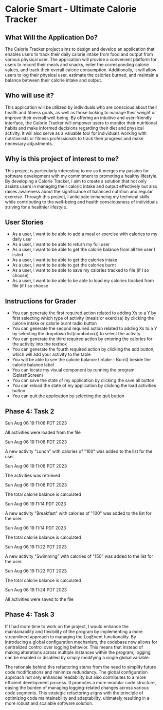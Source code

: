 # Calorie Smart - Ultimate Calorie Tracker

## What Will the Application Do?
The Calorie Tracker project aims to design and develop an application that enables users to track their daily calorie 
intake from food and output from various physical user. The application will provide a convenient platform for
users to record their meals and snacks, enter the corresponding calorie values, and track their overall calorie 
consumption. Additionally, it will allow users to log their physical user, estimate the calories burned, 
and maintain a balance between their calorie intake and output.

## Who will use it?
This application will be utilized by individuals who are conscious about their health and fitness goals, 
as well as those looking to manage their weight or improve their overall well-being. 
By offering an intuitive and user-friendly interface, the Calorie Tracker will empower users to monitor their 
nutritional habits and make informed decisions regarding their diet and physical activity. 
It will also serve as a valuable tool for individuals working with nutritionists or fitness professionals 
to track their progress and make necessary adjustments.

## Why is this project of interest to me?
This project is particularly interesting to me as it merges my passion for software development with my commitment to 
promoting a healthy lifestyle. By developing a Calorie Tracker, I aim to create a solution that not only assists users 
in managing their caloric intake and output effectively but also raises awareness about the significance of balanced
nutrition and regular exercise. Through this project, I anticipate enhancing my technical skills while contributing 
to the well-being and health consciousness of individuals striving for a healthier lifestyle.

## User Stories
- As a user, I want to be able to add a meal or exercise with calories to my daily user
- As a user, I want to be able to return my full user
- As a user, I want to be able to get the calorie balance from all the user I listed
- As a user, I want to be able to get the calories intake
- As a user, I want to be able to get the calories burnt
- As a user, I want to be able to save my calories tracked to file (if I so choose)
- As a user, I want to be able to be able to load my calories tracked from file (if I so choose

## Instructions for  Grader
- You can generate the first required action related to adding Xs to a Y by first selecting which type of activity
  (meals or exercise) by clicking the calorie intake or calorie burnt radio button
- You can generate the second required action related to adding Xs to a Y by selecting the dropdown list(combobox)) to
select the activity
- You can generate the third required action by entering the calories for the activity into the textbox
- You can generate the fourth required action by clicking the add button, which will add your activity to the table
- You will be able to see the calorie balance (Intake - Burnt) beside the calorie balance label
- You can locate my visual component by running the program (SplashScreen)
- You can save the state of my application by clicking the save all button
- You can reload the state of my application by clicking the load activities button
- You can quit the application by selecting the quit button

## Phase 4: Task 2
Sun Aug 06 19:11:08 PDT 2023

All activities were loaded from the file

Sun Aug 06 19:11:08 PDT 2023

A new activity "Lunch" with calories of "100" was added to the list for the user.

Sun Aug 06 19:11:08 PDT 2023

The activities was retrieved

Sun Aug 06 19:11:08 PDT 2023

The total calorie balance is calculated

Sun Aug 06 19:11:14 PDT 2023

A new activity "Breakfast" with calories of "100" was added to the list for the user.

Sun Aug 06 19:11:14 PDT 2023

The total calorie balance is calculated

Sun Aug 06 19:11:22 PDT 2023

A new activity "Swimming" with calories of "150" was added to the list for the user.

Sun Aug 06 19:11:22 PDT 2023

The total calorie balance is calculated

Sun Aug 06 19:11:24 PDT 2023

All activities were saved to the file

## Phase 4: Task 3
If I had more time to work on the project, I would enhance the maintainability and flexibility of 
the program by implementing a more streamlined approach to managing the LogEvent functionality. By introducing 
a global configuration mechanism, the codebase now allows for centralized control over logging behavior. This means 
that instead of making alterations across multiple instances within the program, logging can be enabled or disabled by 
simply modifying a single global variable.

The rationale behind this refactoring stems from the need to simplify future code modifications and minimize redundancy.
The global configuration approach not only enhances readability but also contributes to a more efficient development 
process. It promotes a more modular code structure, easing the burden of managing logging-related changes across various
code segments. This strategic refactoring aligns with the principle of optimizing code maintainability and 
adaptability, ultimately resulting in a more robust and scalable software solution.


   

